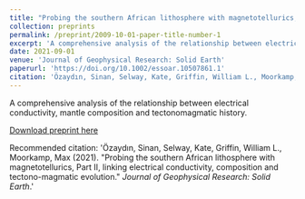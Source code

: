 ```yaml
---
title: "Probing the southern African lithosphere with magnetotellurics, Part II, linking electrical conductivity, composition and tectono-magmatic evolution."
collection: preprints
permalink: /preprint/2009-10-01-paper-title-number-1
excerpt: 'A comprehensive analysis of the relationship between electrical conductivity, mantle composition and tectonomagmatic history.'
date: 2021-09-01
venue: 'Journal of Geophysical Research: Solid Earth'
paperurl: 'https://doi.org/10.1002/essoar.10507861.1'
citation: 'Özaydın, Sinan, Selway, Kate, Griffin, William L., Moorkamp, Max (2021). &quot;Probing the southern African lithosphere with magnetotellurics, Part II, linking electrical conductivity, composition and tectono-magmatic evolution.&quot; <i>Journal of Geophysical Research: Solid Earth (hosted by ESSOar)</i>.'
---
```

A comprehensive analysis of the relationship between electrical conductivity, mantle composition and tectonomagmatic history.

[Download preprint here](https://doi.org/10.1002/essoar.10507861.1)

Recommended citation: 'Özaydın, Sinan, Selway, Kate, Griffin, William L., Moorkamp, Max (2021). &quot;Probing the southern African lithosphere with magnetotellurics, Part II, linking electrical conductivity, composition and tectono-magmatic evolution.&quot; <i>Journal of Geophysical Research: Solid Earth</i>.'
